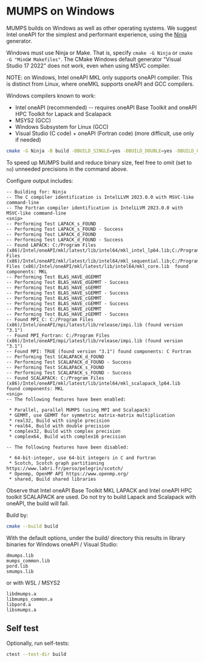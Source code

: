 # MUMPS on Windows

MUMPS builds on Windows as well as other operating systems.
We suggest Intel oneAPI for the simplest and performant experience, using the
[Ninja](https://github.com/ninja-build/ninja/releases)
generator.

Windows must use Ninja or Make. That is, specify `cmake -G Ninja` or `cmake -G "MinGW Makefiles"`.
The CMake Windows default generator "Visual Studio 17 2022" does not work, even when using MSVC compiler.

NOTE: on Windows, Intel oneAPI MKL only supports oneAPI compiler.
This is distinct from Linux, where oneMKL supports oneAPI and GCC compilers.

Windows compilers known to work:

* Intel oneAPI (recommended) -- requires oneAPI Base Toolkit and oneAPI HPC Toolkit for Lapack and Scalapack
* MSYS2 (GCC)
* Windows Subsystem for Linux (GCC)
* Visual Studio (C code) + oneAPI (Fortran code)  (more difficult, use only if needed)

```sh
cmake -G Ninja -B build -DBUILD_SINGLE=yes -DBUILD_DOUBLE=yes -DBUILD_COMPLEX=yes -DBUILD_COMPLEX16=yes
```

To speed up MUMPS build and reduce binary size, feel free to omit (set to `no`) unneeded precisions in the command above.

Configure output includes:

```
-- Building for: Ninja
-- The C compiler identification is IntelLLVM 2023.0.0 with MSVC-like command-line
-- The Fortran compiler identification is IntelLLVM 2023.0.0 with MSVC-like command-line
<snip>
-- Performing Test LAPACK_s_FOUND
-- Performing Test LAPACK_s_FOUND - Success
-- Performing Test LAPACK_d_FOUND
-- Performing Test LAPACK_d_FOUND - Success
-- Found LAPACK: C:/Program Files (x86)/Intel/oneAPI/mkl/latest/lib/intel64/mkl_intel_lp64.lib;C:/Program Files (x86)/Intel/oneAPI/mkl/latest/lib/intel64/mkl_sequential.lib;C:/Program Files (x86)/Intel/oneAPI/mkl/latest/lib/intel64/mkl_core.lib  found components: MKL
-- Performing Test BLAS_HAVE_dGEMMT
-- Performing Test BLAS_HAVE_dGEMMT - Success
-- Performing Test BLAS_HAVE_sGEMMT
-- Performing Test BLAS_HAVE_sGEMMT - Success
-- Performing Test BLAS_HAVE_cGEMMT
-- Performing Test BLAS_HAVE_cGEMMT - Success
-- Performing Test BLAS_HAVE_zGEMMT
-- Performing Test BLAS_HAVE_zGEMMT - Success
-- Found MPI_C: C:/Program Files (x86)/Intel/oneAPI/mpi/latest/lib/release/impi.lib (found version "3.1")
-- Found MPI_Fortran: C:/Program Files (x86)/Intel/oneAPI/mpi/latest/lib/release/impi.lib (found version "3.1")
-- Found MPI: TRUE (found version "3.1") found components: C Fortran
-- Performing Test SCALAPACK_d_FOUND
-- Performing Test SCALAPACK_d_FOUND - Success
-- Performing Test SCALAPACK_s_FOUND
-- Performing Test SCALAPACK_s_FOUND - Success
-- Found SCALAPACK: C:/Program Files (x86)/Intel/oneAPI/mkl/latest/lib/intel64/mkl_scalapack_lp64.lib  found components: MKL
<snip>
-- The following features have been enabled:

 * Parallel, parallel MUMPS (using MPI and Scalapack)
 * GEMMT, use GEMMT for symmetric matrix-matrix multiplication
 * real32, Build with single precision
 * real64, Build with double precision
 * complex32, Build with complex precision
 * complex64, Build with complex16 precision

-- The following features have been disabled:

 * 64-bit-integer, use 64-bit integers in C and Fortran
 * Scotch, Scotch graph partitioning https://www.labri.fr/perso/pelegrin/scotch/
 * Openmp, OpenMP API https://www.openmp.org/
 * shared, Build shared libraries
```

Observe that Intel oneAPI Base Toolkit MKL LAPACK and Intel oneAPI HPC toolkit SCALAPACK are used.
Do not try to build Lapack and Scalapack with oneAPI, the build will fail.

Build by:

```sh
cmake --build build
```

With the default options, under the build/ directory this results in library binaries for Windows oneAPI / Visual Studio:

```
dmumps.lib
mumps_common.lib
pord.lib
smumps.lib
```

or with WSL / MSYS2

```
libdmumps.a
libmumps_common.a
libpord.a
libsmumps.a
```


## Self test

Optionally, run self-tests:

```sh
ctest --test-dir build
```
